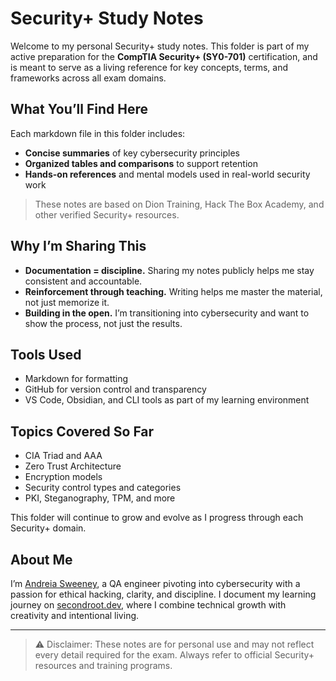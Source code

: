 # Security+ Study Notes

Welcome to my personal Security+ study notes. This folder is part of my active preparation for the **CompTIA Security+ (SY0-701)** certification, and is meant to serve as a living reference for key concepts, terms, and frameworks across all exam domains.

##  What You’ll Find Here

Each markdown file in this folder includes:
- **Concise summaries** of key cybersecurity principles
- **Organized tables and comparisons** to support retention
- **Hands-on references** and mental models used in real-world security work 

> These notes are based on Dion Training, Hack The Box Academy, and other verified Security+ resources.

## Why I’m Sharing This

- **Documentation = discipline.** Sharing my notes publicly helps me stay consistent and accountable.
- **Reinforcement through teaching.** Writing helps me master the material, not just memorize it.
- **Building in the open.** I’m transitioning into cybersecurity and want to show the process, not just the results.

## Tools Used

- Markdown for formatting
- GitHub for version control and transparency
- VS Code, Obsidian, and CLI tools as part of my learning environment

## Topics Covered So Far

- CIA Triad and AAA
- Zero Trust Architecture
- Encryption models
- Security control types and categories
- PKI, Steganography, TPM, and more

This folder will continue to grow and evolve as I progress through each Security+ domain.

## About Me

I’m [Andreia Sweeney](www.linkedin.com/in/andreia-secondroot), a QA engineer pivoting into cybersecurity with a passion for ethical hacking, clarity, and discipline. I document my learning journey on [secondroot.dev](https://secondroot.dev), where I combine technical growth with creativity and intentional living.

---

> ⚠️ Disclaimer: These notes are for personal use and may not reflect every detail required for the exam. Always refer to official Security+ resources and training programs.
